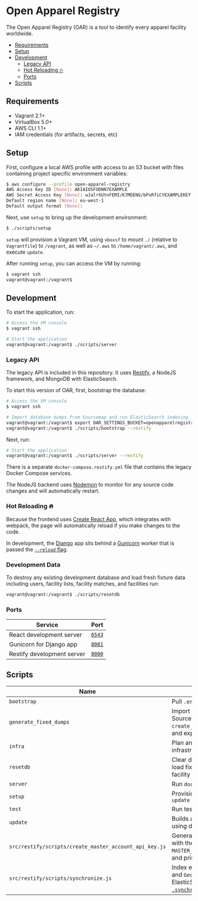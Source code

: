 # Open Apparel Registry

The Open Apparel Registry (OAR) is a tool to identify every apparel facility worldwide.

- [Requirements](#requirements)
- [Setup](#setup)
- [Development](#development)
  - [Legacy API](#legacy-api)
  - [Hot Reloading 🔥](#hot-reloading-)
  - [Ports](#ports)
- [Scripts](#scripts)

## Requirements

- Vagrant 2.1+
- VirtualBox 5.0+
- AWS CLI 1.1+
- IAM credentials (for artifacts, secrets, etc)

## Setup

First, configure a local AWS profile with access to an S3 bucket with files containing project specific environment variables:

```bash
$ aws configure --profile open-apparel-registry
AWS Access Key ID [None]: AKIAIOSFODNN7EXAMPLE
AWS Secret Access Key [None]: wJalrXUtnFEMI/K7MDENG/bPxRfiCYEXAMPLEKEY
Default region name [None]: eu-west-1
Default output format [None]:
```

Next, use `setup` to bring up the development environment:

```bash
$ ./scripts/setup
```

`setup` will provision a Vagrant VM, using `vboxsf` to mount `./` (relative to `Vagrantfile`) to `/vagrant`, as well as `~/.aws` to `/home/vagrant/.aws`, and execute `update`.

After running `setup`, you can access the VM by running:

```bash
$ vagrant ssh
vagrant@vagrant:/vagrant$
```

## Development

To start the application, run:

```bash
# Access the VM console
$ vagrant ssh

# Start the application
vagrant@vagrant:/vagrant$ ./scripts/server
```

### Legacy API

The legacy API is included in this repository. It uses [Restify](http://restify.com), a NodeJS framework, and MongoDB with ElasticSearch.

To start this version of OAR, first, bootstrap the database:

```bash
# Access the VM console
$ vagrant ssh

# Import database dumps from Sourcemap and run ElasticSearch indexing
vagrant@vagrant:/vagrant$ export OAR_SETTINGS_BUCKET=openapparelregistry-development-config-eu-west-1
vagrant@vagrant:/vagrant$ ./scripts/bootstrap --restify
```

Next, run:

```bash
# Start the application
vagrant@vagrant:/vagrant$ ./scripts/server --restify
```

There is a separate `docker-compose.restify.yml` file that contains the legacy Docker Compose services.

The NodeJS backend uses [Nodemon](https://nodemon.io) to monitor for any source code changes and will automatically restart.

### Hot Reloading 🔥

Because the frontend uses [Create React App](https://github.com/facebook/create-react-app/), which integrates with webpack, the page will automatically reload if you make changes to the code.

In development, the [Django](https://www.djangoproject.com) app sits behind a [Gunicorn](https://www.gunicorn.org) worker that is passed the [`--reload` flag](https://docs.gunicorn.org/en/stable/settings.html#reload).

### Development Data

To destroy any existing development database and load fresh fixture data including users, facility lists, facility matches, and facilities run:

```bash
vagrant@vagrant:/vagrant$ ./scripts/resetdb
```

### Ports

| Service                    | Port                            |
| -------------------------- | ------------------------------- |
| React development server   | [`6543`](http://localhost:6543) |
| Gunicorn for Django app    | [`8081`](http://localhost:8081) |
| Restify development server | [`8000`](http://localhost:8000) |

## Scripts

| Name                                                   | Description                                                                                                                                                                                  |
| ------------------------------------------------------ | -------------------------------------------------------------------------------------------------------------------------------------------------------------------------------------------- |
| `bootstrap`                                            | Pull `.env` files from S3                                                                                                                                                                    |
| `generate_fixed_dumps`                                 | Import database dumps from Sourcemap, run `create_master_account_api_key.js`, and export new database dumps                                                                                  |
| `infra`                                                | Plan and apply remote infrastructure changes                                                                                                                                                 |
| `resetdb`                                              | Clear development database & load fixture data including users, facility lists, matches, and facilities                                                                                      |
| `server`                                               | Run `docker-compose.yml` services                                                                                                                                                            |
| `setup`                                                | Provision Vagrant VM and run `update`                                                                                                                                                        |
| `test`                                                 | Run tests                                                                                                                                                                                    |
| `update`                                               | Builds and pulls container images using docker-compose                                                                                                                                       |
| `src/restify/scripts/create_master_account_api_key.js` | Generate a new API key associated with the UID defined by `MASTER_ACCOUNT` (in `.env.backend`) and print it in the console                                                                   |
| `src/restify/scripts/synchronize.js`                   | Index existing `Factory`, `Address`, and `Geo` MongoDB collections for ElasticSearch ([with `.synchronize()`](https://github.com/mongoosastic/mongoosastic#indexing-an-existing-collection)) |
